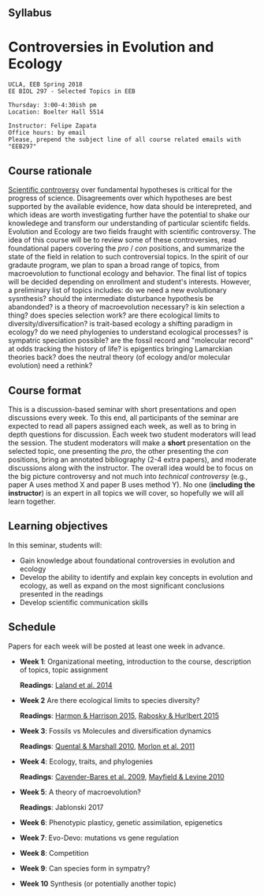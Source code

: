 ## Syllabus

# Controversies in Evolution and Ecology

    UCLA, EEB Spring 2018
    EE BIOL 297 - Selected Topics in EEB
    
    Thursday: 3:00-4:30ish pm 
    Location: Boelter Hall 5514
    
    Instructor: Felipe Zapata
    Office hours: by email
    Please, prepend the subject line of all course related emails with "EEB297"


## Course rationale

[Scientific controversy](https://undsci.berkeley.edu/article/_0_0/sciencetoolkit_06) over fundamental hypotheses is critical for the progress of science. Disagreements over which hypotheses are best supported by the available evidence, how data should be interepreted, and which ideas are worth investigating further have the potential to shake our knowledege and transform our understanding of particular scientifc fields. Evolution and Ecology are two fields fraught with scientific controversy. The idea of this course will be to review some of these controversies, read foundational papers covering the *pro* / *con* positions, and summarize the state of the field in relation to such controversial topics. In the spirit of our gradaute program, we plan to span a broad range of topics, from macroevolution to functional ecology and behavior. The final list of topics will be decided depending on enrollment and student's interests. However, a preliminary list of topics includes: do we need a new evolutionary sysnthesis? should the intermediate disturbance hypothesis be abandonded? is a theory of macroevolution necessary? is kin selection a thing? does species selection work? are there ecological limits to diversity/diversification? is trait-based ecology a shifting paradigm in ecology? do we need phylogenies to understand ecological processes? is sympatric speciation possible? are the fossil record and "molecular record" at odds tracking the history of life? is epigentics bringing Lamarckian theories back? does the neutral theory (of ecology and/or molecular evolution) need a rethink?

## Course format

This is a discussion-based seminar with short presentations and open discussions every week. To this end, all participants of the seminar are expected to read all papers assigned each week, as well as to bring in depth questions for discussion. Each week two student moderators will lead the session. The student moderators will make a **short** presentation on the selected topic, one presenting the *pro*, the other presenting the *con* positions, bring an annotated bibliography (2-4 extra papers), and moderate discussions along with the instructor. The overall idea would be to focus on the big picture controversy and not much into *technical controversy* (e.g., paper A uses method X and paper B uses method Y). No one (**including the instructor**) is an expert in all topics we will cover, so hopefully we will all learn together.


## Learning objectives

In this seminar, students will:

* Gain knowledge about foundational controversies in evolution and ecology
* Develop the ability to identify and explain key concepts in evolution and ecology, as well as expand on the most significant conclusions presented in the readings 
* Develop scientific communication skills


## Schedule

Papers for each week will be posted at least one week in advance.

* **Week 1**: Organizational meeting, introduction to the course, description of topics, topic assignment
    
    **Readings**: [Laland et al. 2014](https://www.nature.com/news/does-evolutionary-theory-need-a-rethink-1.16080)

* **Week 2** Are there ecological limits to species diversity? 
    
    **Readings**: [Harmon & Harrison 2015](https://www.ncbi.nlm.nih.gov/pubmed/25905502), [Rabosky & Hurlbert 2015](https://www.ncbi.nlm.nih.gov/pubmed/25905501) 

* **Week 3**: Fossils vs Molecules and diversification dynamics

    **Readings**: [Quental & Marshall 2010](https://www.ncbi.nlm.nih.gov/pubmed/20646780), [Morlon et al. 2011](https://www.ncbi.nlm.nih.gov/pubmed/21930899)

* **Week 4**: Ecology, traits, and phylogenies

    **Readings**: [Cavender-Bares et al. 2009](https://www.ncbi.nlm.nih.gov/pubmed/19473217), [Mayfield & Levine 2010](https://www.ncbi.nlm.nih.gov/pubmed/20576030)

* **Week 5**: A theory of macroevolution? 

    **Readings**: Jablonski 2017

* **Week 6**: Phenotypic plasticy, genetic assimilation, epigenetics

* **Week 7**: Evo-Devo: mutations vs gene regulation

* **Week 8**: Competition

* **Week 9**: Can species form in sympatry?  

* **Week 10** Synthesis (or potentially another topic) 
